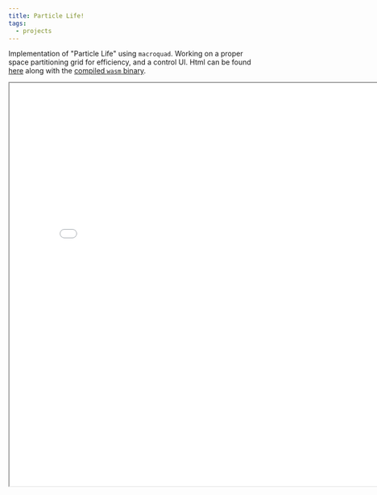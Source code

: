 ```yaml
---
title: Particle Life!
tags:
  - projects
---
```


Implementation of "Particle Life" using `macroquad`. Working on a proper space partitioning grid for efficiency, and a control UI. Html can be found [here](particle_life.html) along with the [compiled `wasm` binary](particle-life.wasm). 

<div align="center"><iframe width="800px" height="800px" src="particle_life.html"></iframe></div>
